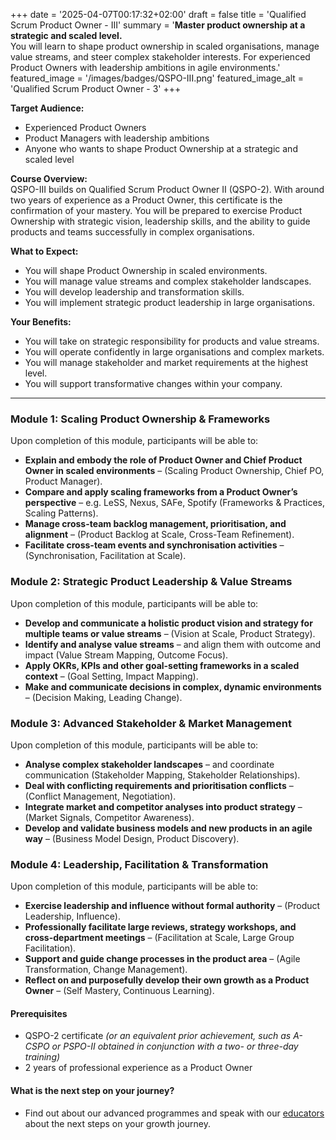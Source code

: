 +++
date = '2025-04-07T00:17:32+02:00'
draft = false
title = 'Qualified Scrum Product Owner - III'
summary = '**Master product ownership at a strategic and scaled level.**<br />You will learn to shape product ownership in scaled organisations, manage value streams, and steer complex stakeholder interests. For experienced Product Owners with leadership ambitions in agile environments.'
featured_image = '/images/badges/QSPO-III.png'
featured_image_alt = 'Qualified Scrum Product Owner - 3'
+++

**Target Audience:**  
- Experienced Product Owners  
- Product Managers with leadership ambitions  
- Anyone who wants to shape Product Ownership at a strategic and scaled level

**Course Overview:**  
QSPO-III builds on Qualified Scrum Product Owner II (QSPO-2). With around two years of experience as a Product Owner, this certificate is the confirmation of your mastery. You will be prepared to exercise Product Ownership with strategic vision, leadership skills, and the ability to guide products and teams successfully in complex organisations.

**What to Expect:**  
- You will shape Product Ownership in scaled environments.
- You will manage value streams and complex stakeholder landscapes.
- You will develop leadership and transformation skills.
- You will implement strategic product leadership in large organisations.

**Your Benefits:**  
- You will take on strategic responsibility for products and value streams.
- You will operate confidently in large organisations and complex markets.
- You will manage stakeholder and market requirements at the highest level.
- You will support transformative changes within your company.

---

### Module 1: Scaling Product Ownership & Frameworks
Upon completion of this module, participants will be able to:
- **Explain and embody the role of Product Owner and Chief Product Owner in scaled environments** – (Scaling Product Ownership, Chief PO, Product Manager).
- **Compare and apply scaling frameworks from a Product Owner’s perspective** – e.g. LeSS, Nexus, SAFe, Spotify (Frameworks & Practices, Scaling Patterns).
- **Manage cross-team backlog management, prioritisation, and alignment** – (Product Backlog at Scale, Cross-Team Refinement).
- **Facilitate cross-team events and synchronisation activities** – (Synchronisation, Facilitation at Scale).

### Module 2: Strategic Product Leadership & Value Streams
Upon completion of this module, participants will be able to:
- **Develop and communicate a holistic product vision and strategy for multiple teams or value streams** – (Vision at Scale, Product Strategy).
- **Identify and analyse value streams** – and align them with outcome and impact (Value Stream Mapping, Outcome Focus).
- **Apply OKRs, KPIs and other goal-setting frameworks in a scaled context** – (Goal Setting, Impact Mapping).
- **Make and communicate decisions in complex, dynamic environments** – (Decision Making, Leading Change).

### Module 3: Advanced Stakeholder & Market Management
Upon completion of this module, participants will be able to:
- **Analyse complex stakeholder landscapes** – and coordinate communication (Stakeholder Mapping, Stakeholder Relationships).
- **Deal with conflicting requirements and prioritisation conflicts** – (Conflict Management, Negotiation).
- **Integrate market and competitor analyses into product strategy** – (Market Signals, Competitor Awareness).
- **Develop and validate business models and new products in an agile way** – (Business Model Design, Product Discovery).

### Module 4: Leadership, Facilitation & Transformation
Upon completion of this module, participants will be able to:
- **Exercise leadership and influence without formal authority** – (Product Leadership, Influence).
- **Professionally facilitate large reviews, strategy workshops, and cross-department meetings** – (Facilitation at Scale, Large Group Facilitation).
- **Support and guide change processes in the product area** – (Agile Transformation, Change Management).
- **Reflect on and purposefully develop their own growth as a Product Owner** – (Self Mastery, Continuous Learning).

#### Prerequisites

- QSPO-2 certificate _(or an equivalent prior achievement, such as A-CSPO or PSPO-II obtained in conjunction with a two- or three-day training)_
- 2 years of professional experience as a Product Owner

#### What is the next step on your journey?

- Find out about our advanced programmes and speak with our [educators](/educators/) about the next steps on your growth journey.
